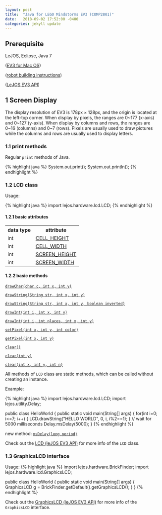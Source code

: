 ```yaml
---
layout: post
title:  "Java for LEGO Mindstorms EV3 (COMP2801)"
date:   2018-09-02 17:52:00 -0400
categories: jekyll update
---
```

<h2>Prerequisite</h2>

LeJOS, Eclipse, Java 7

([EV3 for Mac OS][ev3-mac-os])

([robot building instructions][building-instructions])

([LeJOS EV3 API][lejos-api])

[ev3-mac-os]: http://www.bartneck.de/2017/06/04/tutorial-on-how-to-install-and-run-java-on-lego-mindstorms-ev3-using-eclipse-on-mac-os-x/

[building-instructions]: https://education.lego.com/en-us/support/mindstorms-ev3/building-instructions#robot

[lejos-api]: http://www.lejos.org/ev3/docs/index.html

<h2>1 Screen Display</h2>

The display resolution of EV3 is 178px &times; 128px, and the origin is located at the left-top corner. When display by pixels, the ranges are 0~177 (x-axis) and 0~127 (y-axis). When display by columns and rows, the ranges are 0~16 (columns) and 0~7 (rows). Pixels are usually used to draw pictures while the columns and rows are usually used to display letters.

<h3>1.1 print methods</h3>

Regular `print` methods of Java.

{% highlight java %}
System.out.print();
System.out.println();
{% endhighlight %}

<h3>1.2 LCD class</h3>

Usage:

{% highlight java %}
import lejos.hardware.lcd.LCD;
{% endhighlight %}

<h4>1.2.1 basic attributes</h4>

<table>
	<tr>
		<th>data type</th>
		<th>attribute</th>
	</tr>
	<tr>
		<td>int</td>
		<td><a href="http://www.lejos.org/ev3/docs/lejos/hardware/lcd/LCD.html#CELL_HEIGHT">CELL_HEIGHT</a></td>
	</tr>
	<tr>
		<td>int</td>
		<td><a href="http://www.lejos.org/ev3/docs/lejos/hardware/lcd/LCD.html#CELL_WIDTH">CELL_WIDTH</a></td>
	</tr>
	<tr>
		<td>int</td>
		<td><a href="http://www.lejos.org/ev3/docs/lejos/hardware/lcd/LCD.html#SCREEN_HEIGHT">SCREEN_HEIGHT</a></td>
	</tr>
	<tr>
		<td>int</td>
		<td><a href="http://www.lejos.org/ev3/docs/lejos/hardware/lcd/LCD.html#SCREEN_WIDTH">SCREEN_WIDTH</a></td>
	</tr>
</table>

<h4>1.2.2 basic methods</h4>

[`drawChar(char c, int x, int y)`][drawChar-char-int-int-]

[`drawString(String str, int x, int y)`][drawString-java.lang.String-int-int-]

[`drawString(String str, int x, int y, boolean inverted)`][drawString-java.lang.String-int-int-boolean-]

[`drawInt(int i, int x, int y)`][drawInt-int-int-int-]

[`drawInt(int i, int places, int x, int y)`][drawInt-int-int-int-int-]

[`setPixel(int x, int y, int color)`][setPixel-int-int-int-]

[`getPixel(int x, int y)`][getPixel-int-int-]

[`clear()`][clear--]

[`clear(int y)`][clear-int-]

[`clear(int x, int y, int n)`][clear-int-int-int-]

All methods of `LCD` class are static methods, which can be called without creating an instance.

Example: 

{% highlight java %}
import lejos.hardware.lcd.LCD;
import lejos.utility.Delay;

public class HelloWorld {
	public static void main(String[] args) {
		for(int i=0; i<=7; i++) {
			LCD.drawString("HELLO WORLD", 0, i, i%2==1);
		}
		// wait for 5000 milliseconds
		Delay.msDelay(5000);
}
{% endhighlight %}

new method: [`msDelay(long period)`][ms-delay]

Check out the [LCD (leJOS EV3 API)][lejos-api-lcd] for more info of the `LCD` class.

[lejos-api-lcd]: http://www.lejos.org/ev3/docs/index.html?lejos/hardware/lcd/LCD.html

[drawChar-char-int-int-]: http://www.lejos.org/ev3/docs/lejos/hardware/lcd/LCD.html#drawChar-char-int-int-

[drawString-java.lang.String-int-int-]: http://www.lejos.org/ev3/docs/lejos/hardware/lcd/LCD.html#drawString-java.lang.String-int-int-

[drawString-java.lang.String-int-int-boolean-]: http://www.lejos.org/ev3/docs/lejos/hardware/lcd/LCD.html#drawString-java.lang.String-int-int-boolean-

[drawInt-int-int-int-]: http://www.lejos.org/ev3/docs/lejos/hardware/lcd/LCD.html#drawInt-int-int-int-

[drawInt-int-int-int-int-]: http://www.lejos.org/ev3/docs/lejos/hardware/lcd/LCD.html#drawInt-int-int-int-int-

[setPixel-int-int-int-]: http://www.lejos.org/ev3/docs/lejos/hardware/lcd/LCD.html#setPixel-int-int-int-

[getPixel-int-int-]: http://www.lejos.org/ev3/docs/lejos/hardware/lcd/LCD.html#getPixel-int-int-

[clear--]: http://www.lejos.org/ev3/docs/lejos/hardware/lcd/LCD.html#clear--

[clear-int-]: http://www.lejos.org/ev3/docs/lejos/hardware/lcd/LCD.html#clear-int-

[clear-int-int-int-]: http://www.lejos.org/ev3/docs/lejos/hardware/lcd/LCD.html#clear-int-int-int-

[ms-delay]: http://www.lejos.org/ev3/docs/lejos/utility/Delay.html#msDelay-long-

<h3>1.3 GraphicsLCD interface</h3>

Usage:
{% highlight java %}
import lejos.hardware.BrickFinder;
import lejos.hardware.lcd.GraphicsLCD;

public class HelloWorld {
	public static void main(String[] args) {
		GraphicsLCD g = BrickFinder.getDefault().getGraphicsLCD();
	}
}
{% endhighlight %}

Check out the [GraphicsLCD (leJOS EV3 API)][lejos-api-graphics-lcd] for more info of the `GraphicsLCD` interface.

[lejos-api-graphics-lcd]: http://www.lejos.org/ev3/docs/index.html?lejos/hardware/lcd/GraphicsLCD.html